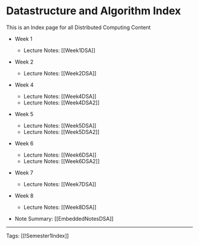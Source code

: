 # Datastructure and Algorithm Index

This is an Index page for all Distributed Computing Content

- Week 1
	- Lecture Notes: [[Week1DSA]]
- Week 2
	- Lecture Notes: [[Week2DSA]]
- Week 4
	- Lecture Notes: [[Week4DSA]]
	- Lecture Notes: [[Week4DSA2]]
- Week 5
	- Lecture Notes: [[Week5DSA]]
	- Lecture Notes: [[Week5DSA2]]
- Week 6
	- Lecture Notes: [[Week6DSA]]
	- Lecture Notes: [[Week6DSA2]]
- Week 7
	- Lecture Notes: [[Week7DSA]]
- Week 8
	- Lecture Notes: [[Week8DSA]]

- Note Summary: [[EmbeddedNotesDSA]]

---
Tags: [[!Semester1Index]]